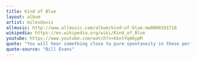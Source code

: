 ```yaml
---
title: Kind of Blue
layout: album
artist: milesdavis
allmusic: http://www.allmusic.com/album/kind-of-blue-mw0000191710
wikipedia: https://en.wikipedia.org/wiki/Kind_of_Blue
youtube: https://www.youtube.com/watch?v=kbxtYqA6ypM
quote: "You will hear something close to pure spontaneity in these performances. The group had never played these pieces prior to the recordings and I think without exception the first complete performance of each was a 'take.'"
quote-source: "Bill Evans"
---
```

